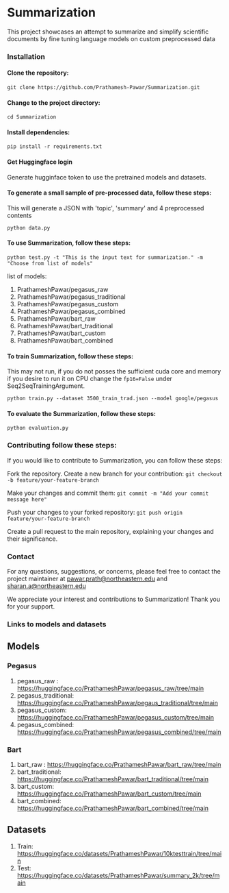 # Summarization

This project showcases an attempt to summarize and simplify scientific documents by fine tuning language models on custom preprocessed data

### Installation

#### Clone the repository: 

`git clone https://github.com/Prathamesh-Pawar/Summarization.git`

#### Change to the project directory: 

`cd Summarization`

#### Install dependencies: 

`pip install -r requirements.txt`

#### Get Huggingface login

Generate hugginface token to use the pretrained models and datasets.

#### To generate a small sample of pre-processed data, follow these steps:

This will generate a JSON with 'topic', 'summary' and 4 preprocessed contents

`python data.py`

#### To use Summarization, follow these steps:

`python test.py -t "This is the input text for summarization." -m "Choose from list of models"`

list of models:
1. PrathameshPawar/pegasus_raw
2. PrathameshPawar/pegasus_traditional
3. PrathameshPawar/pegasus_custom
4. PrathameshPawar/pegasus_combined
5. PrathameshPawar/bart_raw
6. PrathameshPawar/bart_traditional
7. PrathameshPawar/bart_custom
8. PrathameshPawar/bart_combined

#### To train Summarization, follow these steps:

This may not run, if you do not posses the sufficient cuda core and memory if you desire to run it on CPU change the `fp16=False` under Seq2SeqTrainingArgument.

`python train.py --dataset 3500_train_trad.json --model google/pegasus`

#### To evaluate the Summarization, follow these steps:

`python evaluation.py`

### Contributing follow these steps:

If you would like to contribute to Summarization, you can follow these steps:


Fork the repository.
Create a new branch for your contribution: 
`git checkout -b feature/your-feature-branch`

Make your changes and commit them: 
`git commit -m "Add your commit message here"`

Push your changes to your forked repository: 
`git push origin feature/your-feature-branch`

Create a pull request to the main repository, explaining your changes and their significance.

### Contact
For any questions, suggestions, or concerns, please feel free to contact the project maintainer at pawar.prath@northeastern.edu and sharan.a@northeastern.edu

We appreciate your interest and contributions to Summarization! Thank you for your support.


### Links to models and datasets

## Models

### Pegasus 

1. pegasus_raw :        https://huggingface.co/PrathameshPawar/pegasus_raw/tree/main
2. pegasus_traditional: https://huggingface.co/PrathameshPawar/pegaus_traditional/tree/main
3. pegasus_custom:      https://huggingface.co/PrathameshPawar/pegasus_custom/tree/main
4. pegasus_combined:    https://huggingface.co/PrathameshPawar/pegasus_combined/tree/main

### Bart

1. bart_raw :        https://huggingface.co/PrathameshPawar/bart_raw/tree/main
2. bart_traditional: https://huggingface.co/PrathameshPawar/bart_traditional/tree/main
3. bart_custom:      https://huggingface.co/PrathameshPawar/bart_custom/tree/main
4. bart_combined:    https://huggingface.co/PrathameshPawar/bart_combined/tree/main


## Datasets

1. Train: https://huggingface.co/datasets/PrathameshPawar/10ktesttrain/tree/main
2. Test:  https://huggingface.co/datasets/PrathameshPawar/summary_2k/tree/main


